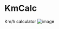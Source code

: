 # KmCalc
Km/h calculator
![image](https://user-images.githubusercontent.com/72438034/133683860-7ea3e06d-6de2-4db1-9eed-e153b95b894a.png)
